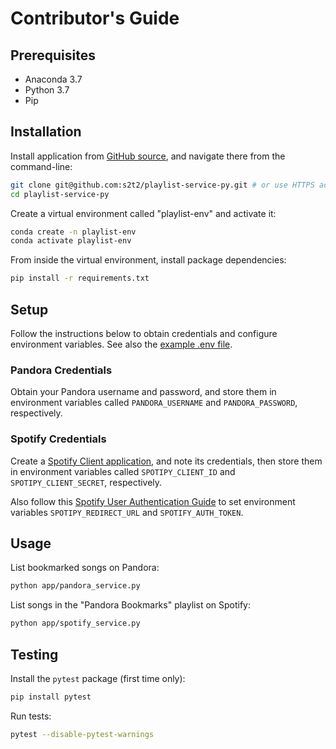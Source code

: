 # Contributor's Guide

## Prerequisites

  + Anaconda 3.7
  + Python 3.7
  + Pip

## Installation

Install application from [GitHub source](https://github.com/s2t2/playlist-service-py), and navigate there from the command-line:

```sh
git clone git@github.com:s2t2/playlist-service-py.git # or use HTTPS address
cd playlist-service-py
```

Create a virtual environment called "playlist-env" and activate it:

```sh
conda create -n playlist-env
conda activate playlist-env
```

From inside the virtual environment, install package dependencies:

```sh
pip install -r requirements.txt
```

## Setup

Follow the instructions below to obtain credentials and configure environment variables. See also the [example .env file](/.example.env).

### Pandora Credentials

Obtain your Pandora username and password, and store them in environment variables  called `PANDORA_USERNAME` and `PANDORA_PASSWORD`, respectively.

### Spotify Credentials

Create a [Spotify Client application](https://developer.spotify.com/dashboard/applications/), and note its credentials, then store them in environment variables called `SPOTIPY_CLIENT_ID` and `SPOTIPY_CLIENT_SECRET`, respectively.

Also follow this [Spotify User Authentication Guide](https://github.com/prof-rossetti/georgetown-opim-243-201901/blob/master/notes/python/packages/spotipy.md#user-authentication) to set environment variables `SPOTIPY_REDIRECT_URL` and `SPOTIFY_AUTH_TOKEN`.

## Usage

List bookmarked songs on Pandora:

```sh
python app/pandora_service.py
```

List songs in the "Pandora Bookmarks" playlist on Spotify:

```sh
python app/spotify_service.py
```

## Testing

Install the `pytest` package (first time only):

```sh
pip install pytest
```

Run tests:

```sh
pytest --disable-pytest-warnings
```
